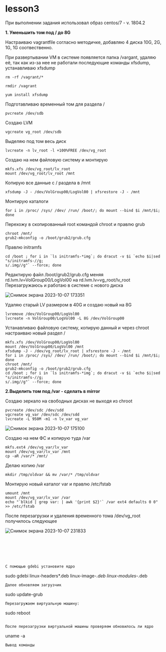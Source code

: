 # lesson3
При выполнении задания использовал образ centos/7 - v. 1804.2

**1. Уменьшить том под / до 8G**

Настраиваю vagrantfile согласно методичке, добавляю 4 диска 10G, 2G, 1G, 1G соотвественно.

При развертывании VM в системе появляется папка /vargant, удаляю её, так как из-за нее не работали последующие команды xfsdump, устанавливаю xfsdump
```
rm -rf /vagrant/*
```
```
rmdir /vagrant
```
```
yum install xfsdump
```
Подготавливаю временный том для раздела /
```
pvcreate /dev/sdb
```
Создаю LVM
```
vgcreate vg_root /dev/sdb
```
Выделяю под том весь диск
```
lvcreate -n lv_root -l +100%FREE /dev/vg_root
```
Создаю на нем файловую систему и монтирую
```
mkfs.xfs /dev/vg_root/lv_root
mount /dev/vg_root/lv_root /mnt
```
Копирую все данные с / раздела в /mnt
```
xfsdump -J - /dev/VolGroup00/LogVol00 | xfsrestore -J - /mnt
```
Монтирую каталоги
```
for i in /proc/ /sys/ /dev/ /run/ /boot/; do mount --bind $i /mnt/$i; done
```
Перехожу в скопированный root командой chroot и правлю grub
```
chroot /mnt/
grub2-mkconfig -o /boot/grub2/grub.cfg
```
Правлю initramfs
```
cd /boot ; for i in `ls initramfs-*img`; do dracut -v $i `echo $i|sed "s/initramfs-//g;
s/.img//g"` --force; done
```
Редактирую файл /boot/grub2/grub.cfg меняя rd.lvm.lv=VolGroup00/LogVol00 на rd.lvm.lv=vg_root/lv_root
Перезагружаюсь и работаю в системе с нового диска

![Снимок экрана 2023-10-07 173351](https://github.com/movik242/lesson3/assets/143793993/8474249d-d14c-49b9-a837-11388005056d)

Удаляю старый LV размером в 40G и создаю новый на 8G
```
lvremove /dev/VolGroup00/LogVol00
lvcreate -n VolGroup00/LogVol00 -L 8G /dev/VolGroup00
```
Устанавливаю файловую систему, копирую данный и через chroot настраиваю новый раздел /
```
mkfs.xfs /dev/VolGroup00/LogVol00
mount /dev/VolGroup00/LogVol00 /mnt
xfsdump -J - /dev/vg_root/lv_root | xfsrestore -J - /mnt
for i in /proc/ /sys/ /dev/ /run/ /boot/; do mount --bind $i /mnt/$i; done
chroot /mnt/
grub2-mkconfig -o /boot/grub2/grub.cfg
cd /boot ; for i in `ls initramfs-*img`; do dracut -v $i `echo $i|sed "s/initramfs-//g;
s/.img//g"` --force; done
```
**2.Выделить том под /var - сделать в mirror**

Создаю зеркало на свободных дисках не выходя из chroot
```
pvcreate /dev/sdc /dev/sdd
vgcreate vg_var /dev/sdc /dev/sdd
lvcreate -L 950M -m1 -n lv_var vg_var
```
![Снимок экрана 2023-10-07 175100](https://github.com/movik242/lesson3/assets/143793993/a3897ba8-e69c-4089-a794-4594813549bc)

Создаю на нем ФС и копирую туда /var
```
mkfs.ext4 /dev/vg_var/lv_var
mount /dev/vg_var/lv_var /mnt
cp -aR /var/* /mnt/
```
Делаю копию /var
```
mkdir /tmp/oldvar && mv /var/* /tmp/oldvar
```
Монтирую новый каталог var и правлю /etc/fstab
```
umount /mnt
mount /dev/vg_var/lv_var /var
echo "`blkid | grep var: | awk '{print $2}'` /var ext4 defaults 0 0" >> /etc/fstab
```
После перезагрузки и удаления временного тома /dev/vg_root получилось следующее

![Снимок экрана 2023-10-07 231833](https://github.com/movik242/lesson3/assets/143793993/ac7c1db4-c672-4006-9e91-f9ae641def74)

```






С помощью gdebi установите ядро
```
sudo gdebi linux-headers*.deb linux-image-*.deb linux-modules-*.deb
```
Далее обновляем загрузчик
```
sudo update-grub
```
Перезагружаем виртуальную машину:
```
sudo reboot
```

После перезагрузки виртуальной машины проверяем обновилось ли ядро

```
uname -a
```
Вывод команды
